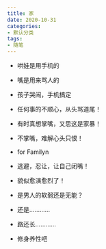 ```yaml
---
title: 家
date: 2020-10-31
categories:
- 默认分类
tags:
- 随笔
---
```


* 哄娃是用手机的
* 嘴是用来骂人的

  <!-- more -->

* 孩子哭闹，手机搞定
* 任何事的不顺心，从头骂道尾！
* 有时真想掌嘴，又思这是家暴！
* 不掌嘴，难解心头只恨！
* for Familyn
* 逃避，忍让，让自己闭嘴！
* 貌似愈演愈烈了！
* 是男人的软弱还是无能？
* 还是…………
* 路还长…………
* 修身养性吧
